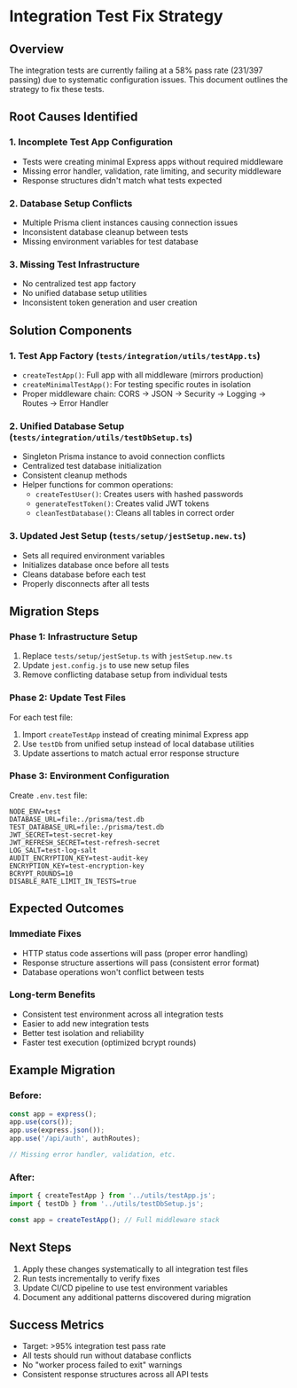 # Integration Test Fix Strategy

## Overview

The integration tests are currently failing at a 58% pass rate (231/397 passing) due to systematic configuration issues. This document outlines the strategy to fix these tests.

## Root Causes Identified

### 1. **Incomplete Test App Configuration**

- Tests were creating minimal Express apps without required middleware
- Missing error handler, validation, rate limiting, and security middleware
- Response structures didn't match what tests expected

### 2. **Database Setup Conflicts**

- Multiple Prisma client instances causing connection issues
- Inconsistent database cleanup between tests
- Missing environment variables for test database

### 3. **Missing Test Infrastructure**

- No centralized test app factory
- No unified database setup utilities
- Inconsistent token generation and user creation

## Solution Components

### 1. **Test App Factory** (`tests/integration/utils/testApp.ts`)

- `createTestApp()`: Full app with all middleware (mirrors production)
- `createMinimalTestApp()`: For testing specific routes in isolation
- Proper middleware chain: CORS → JSON → Security → Logging → Routes → Error Handler

### 2. **Unified Database Setup** (`tests/integration/utils/testDbSetup.ts`)

- Singleton Prisma instance to avoid connection conflicts
- Centralized test database initialization
- Consistent cleanup methods
- Helper functions for common operations:
  - `createTestUser()`: Creates users with hashed passwords
  - `generateTestToken()`: Creates valid JWT tokens
  - `cleanTestDatabase()`: Cleans all tables in correct order

### 3. **Updated Jest Setup** (`tests/setup/jestSetup.new.ts`)

- Sets all required environment variables
- Initializes database once before all tests
- Cleans database before each test
- Properly disconnects after all tests

## Migration Steps

### Phase 1: Infrastructure Setup

1. Replace `tests/setup/jestSetup.ts` with `jestSetup.new.ts`
2. Update `jest.config.js` to use new setup files
3. Remove conflicting database setup from individual tests

### Phase 2: Update Test Files

For each test file:

1. Import `createTestApp` instead of creating minimal Express app
2. Use `testDb` from unified setup instead of local database utilities
3. Update assertions to match actual error response structure

### Phase 3: Environment Configuration

Create `.env.test` file:

```env
NODE_ENV=test
DATABASE_URL=file:./prisma/test.db
TEST_DATABASE_URL=file:./prisma/test.db
JWT_SECRET=test-secret-key
JWT_REFRESH_SECRET=test-refresh-secret
LOG_SALT=test-log-salt
AUDIT_ENCRYPTION_KEY=test-audit-key
ENCRYPTION_KEY=test-encryption-key
BCRYPT_ROUNDS=10
DISABLE_RATE_LIMIT_IN_TESTS=true
```

## Expected Outcomes

### Immediate Fixes

- HTTP status code assertions will pass (proper error handling)
- Response structure assertions will pass (consistent error format)
- Database operations won't conflict between tests

### Long-term Benefits

- Consistent test environment across all integration tests
- Easier to add new integration tests
- Better test isolation and reliability
- Faster test execution (optimized bcrypt rounds)

## Example Migration

### Before:

```typescript
const app = express();
app.use(cors());
app.use(express.json());
app.use('/api/auth', authRoutes);

// Missing error handler, validation, etc.
```

### After:

```typescript
import { createTestApp } from '../utils/testApp.js';
import { testDb } from '../utils/testDbSetup.js';

const app = createTestApp(); // Full middleware stack
```

## Next Steps

1. Apply these changes systematically to all integration test files
2. Run tests incrementally to verify fixes
3. Update CI/CD pipeline to use test environment variables
4. Document any additional patterns discovered during migration

## Success Metrics

- Target: >95% integration test pass rate
- All tests should run without database conflicts
- No "worker process failed to exit" warnings
- Consistent response structures across all API tests
